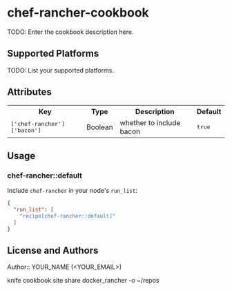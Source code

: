 # chef-rancher-cookbook

TODO: Enter the cookbook description here.

## Supported Platforms

TODO: List your supported platforms.

## Attributes

<table>
  <tr>
    <th>Key</th>
    <th>Type</th>
    <th>Description</th>
    <th>Default</th>
  </tr>
  <tr>
    <td><tt>['chef-rancher']['bacon']</tt></td>
    <td>Boolean</td>
    <td>whether to include bacon</td>
    <td><tt>true</tt></td>
  </tr>
</table>

## Usage

### chef-rancher::default

Include `chef-rancher` in your node's `run_list`:

```json
{
  "run_list": [
    "recipe[chef-rancher::default]"
  ]
}
```

## License and Authors

Author:: YOUR_NAME (<YOUR_EMAIL>)



knife cookbook site share docker_rancher -o ~/repos